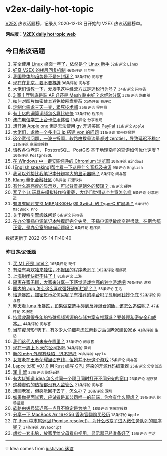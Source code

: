 # v2ex-daily-hot-topic

[V2EX](https://www.v2ex.com/) 热议话题榜，记录从 2020-12-18 日开始的 V2EX 热议话题榜单。

**网站版：[V2EX daily hot topic web](https://boojack.github.io/v2ex-daily-hot-topic-web/)**

## 今日热议话题

<!-- TODAY BEGIN -->

1. [完全使用 Linux 桌面一年了，依然是个 Linux 新手](https://www.v2ex.com/t/852740) `62条评论` `Linux`
1. [好奇 V2EX 的楼层回复机制](https://www.v2ex.com/t/852765) `46条评论` `问与答`
1. [我国整体的趋势是不是在封闭？](https://www.v2ex.com/t/852760) `38条评论` `问与答`
1. [现在在北京，要不要裸辞](https://www.v2ex.com/t/852744) `36条评论` `问与答`
1. [大佬们请教一下，爱发电这种经营方式是逃税行为吗？](https://www.v2ex.com/t/852822) `34条评论` `问与答`
1. [3 室 1 厅到底是装 AP 好还是 Mesh 路由好？求经验分享](https://www.v2ex.com/t/852785) `32条评论` `路由器`
1. [如何对图片加密使其避免被网盘屏蔽](https://www.v2ex.com/t/852752) `31条评论` `程序员`
1. [定制化需求三天一变，累死技术部](https://www.v2ex.com/t/852741) `25条评论` `程序员`
1. [有上亿的词算词频怎么算比较快](https://www.v2ex.com/t/852820) `13条评论` `程序员`
1. [澳门电信学生上台卡使用体验](https://www.v2ex.com/t/852786) `13条评论` `分享发现`
1. [想开通 Apple one 但是无法使用 gv 开通美区 PayPal](https://www.v2ex.com/t/852803) `11条评论` `Apple`
1. [大佬们，求教一个多出口 ip 搭建 vpn 的问题](https://www.v2ex.com/t/852756) `11条评论` `宽带症候群`
1. [这个宽带问题，一波三折啊，软路由拨号流量都过 zerotier，导致延迟不稳定](https://www.v2ex.com/t/852753) `11条评论` `宽带症候群`
1. [请教各位老哥， PostgreSQL、PostGIS 基于地理空间的查询如何优化速度？](https://www.v2ex.com/t/852771) `10条评论` `PostgreSQL`
1. [在 Windows 中一键安装纯净的 Chromium 浏览器](https://www.v2ex.com/t/852768) `10条评论` `Windows`
1. [[English speaking]帮忙看一下这是什么音标及来源](https://www.v2ex.com/t/852751) `9条评论` `English`
1. [我可以外接比我笔记本分辨率大的显示器吗？](https://www.v2ex.com/t/852815) `8条评论` `问与答`
1. [Klang 量化金融社区](https://www.v2ex.com/t/852793) `8条评论` `开源软件`
1. [有什么高亮度的显示器，可以背景是朝外的玻璃？](https://www.v2ex.com/t/852813) `7条评论` `硬件`
1. [写了个 js 玩具来模拟操作符重载，大佬们觉得这个主意怎么样](https://www.v2ex.com/t/852821) `6条评论` `分享创造`
1. [有没有同时支持 MBP(4K60Hz)和 Switch 的 Type-C 扩展坞？](https://www.v2ex.com/t/852772) `6条评论` `MacBook Pro`
1. [关于搜索引擎蜘蛛问题](https://www.v2ex.com/t/852770) `6条评论` `问与答`
1. [在办公室插电源笔记本触摸屏完全失灵，不插电源灵敏度变得很低，在宿舍都正常，是办公室的电有问题吗？](https://www.v2ex.com/t/852754) `6条评论` `程序员`

数据更新于 2022-05-14 11:40:40

<!-- TODAY END -->

### 昨日热议话题

<!-- YESTERDAY BEGIN -->

1. [买 M1 还是 Intel？](https://www.v2ex.com/t/852578) `105条评论` `硬件`
1. [有没有喜欢独来独往，不报团的程序老哥？](https://www.v2ex.com/t/852565) `102条评论` `程序员`
1. [上海封闭快挺不住了！](https://www.v2ex.com/t/852577) `81条评论` `上海`
1. [隔离在家无聊，大家来分享一下感觉游戏性高的独立游戏吧](https://www.v2ex.com/t/852549) `70条评论` `游戏`
1. [国内的 app 怎么这么喜欢强奸通知栏呢？？](https://www.v2ex.com/t/852557) `53条评论` `生活`
1. [恰逢暴跌，加密货币如何买呢？有推荐的平台吗？想用闲钱抄个底](https://www.v2ex.com/t/852600) `52条评论` `问与答`
1. [昨天看 luna 币暴跌，如果做空选手碰到反弹爆仓的话，该怎么追偿呢？](https://www.v2ex.com/t/852594) `47条评论` `区块链`
1. [持续收藏很多年的特殊视频资源的存储方案有推荐吗？要兼顾私密安全和成本。](https://www.v2ex.com/t/852632) `44条评论` `问与答`
1. [当前疫*情*形*势下，有多少人仔细考虑过解封之后回老家建设家乡](https://www.v2ex.com/t/852617) `41条评论` `生活`
1. [我们这代人的未来在哪里？](https://www.v2ex.com/t/852639) `35条评论` `问与答`
1. [现在一周上 5 天的公司多吗](https://www.v2ex.com/t/852650) `34条评论` `深圳`
1. [新的 mbp 外观有缺陷，退不退好](https://www.v2ex.com/t/852682) `26条评论` `Apple`
1. [女友老在王者荣耀里面充钱，但她并不玩这个游戏](https://www.v2ex.com/t/852724) `25条评论` `问与答`
1. [Lapce 发布 v0.1.0 用 Rust 编写 GPU 渲染的开源代码编辑器](https://www.v2ex.com/t/852668) `25条评论` `分享创造`
1. [润 || 留](https://www.v2ex.com/t/852638) `23条评论` `职场话题`
1. [有大佬知道 idea 怎么对同一个项目同时打开不同分支的窗口](https://www.v2ex.com/t/852571) `23条评论` `程序员`
1. [这种虚假的热搜都没有人监管么](https://www.v2ex.com/t/852627) `21条评论` `问与答`
1. [想回老家，但感觉回不去了，怎么办？](https://www.v2ex.com/t/852624) `20条评论` `深圳`
1. [如果你是面试官，应试者是其公司唯一的前端，你会有什么顾虑？](https://www.v2ex.com/t/852544) `19条评论` `职场话题`
1. [软路由拨号延迟高一点且不稳定是为啥？](https://www.v2ex.com/t/852705) `18条评论` `宽带症候群`
1. [分享一下 MacBook Air 16+256 香港官翻购买经历](https://www.v2ex.com/t/852615) `18条评论` `Apple`
1. [在 then 中末尾返回 Promise.resolve()，为什么改变了进入微任务队列的顺序呢？](https://www.v2ex.com/t/852602) `17条评论` `JavaScript`
1. [想捡一套电脑，放家里给父母看电视用，显示器已经准备好了](https://www.v2ex.com/t/852666) `15条评论` `生活`

<!-- YESTERDAY END -->

---

💡 Idea comes from [justjavac 迷渡](https://github.com/justjavac/)
